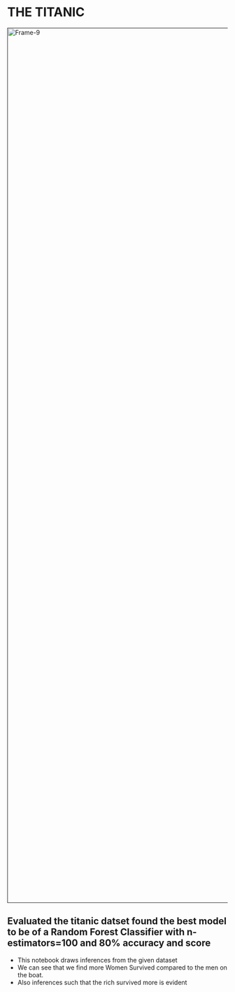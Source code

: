 <p align="center">
 
# THE TITANIC 
 </p>
<a href=""><img src="https://free4kwallpapers.com/uploads/originals/2015/12/17/titanic-ship-wallpaper.jpg" alt="Frame-9" border="0" width = "2000"></a>

## Evaluated the titanic datset found the best model to be of a Random Forest Classifier with n-estimators=100 and 80% accuracy and score

* This notebook draws inferences from the given dataset 
* We can see that we find more Women Survived compared to the men on the boat.
* Also inferences such that the rich survived more is evident



